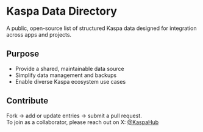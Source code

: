 # Kaspa Data Directory
A public, open-source list of structured Kaspa data designed for integration across apps and projects.

## Purpose
- Provide a shared, maintainable data source  
- Simplify data management and backups  
- Enable diverse Kaspa ecosystem use cases

## Contribute
Fork → add or update entries → submit a pull request.  
To join as a collaborator, please reach out on X: [@KaspaHub](https://x.com/KaspaHub)
